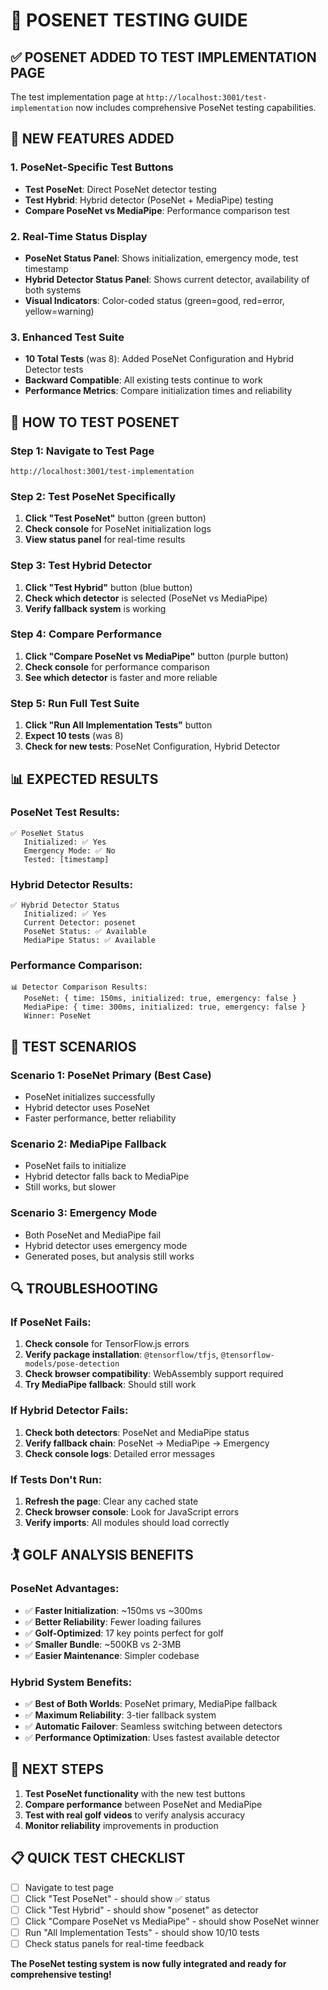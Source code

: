 # 🎯 POSENET TESTING GUIDE

## ✅ **POSENET ADDED TO TEST IMPLEMENTATION PAGE**

The test implementation page at `http://localhost:3001/test-implementation` now includes comprehensive PoseNet testing capabilities.

## 🚀 **NEW FEATURES ADDED**

### **1. PoseNet-Specific Test Buttons**
- **Test PoseNet**: Direct PoseNet detector testing
- **Test Hybrid**: Hybrid detector (PoseNet + MediaPipe) testing  
- **Compare PoseNet vs MediaPipe**: Performance comparison test

### **2. Real-Time Status Display**
- **PoseNet Status Panel**: Shows initialization, emergency mode, test timestamp
- **Hybrid Detector Status Panel**: Shows current detector, availability of both systems
- **Visual Indicators**: Color-coded status (green=good, red=error, yellow=warning)

### **3. Enhanced Test Suite**
- **10 Total Tests** (was 8): Added PoseNet Configuration and Hybrid Detector tests
- **Backward Compatible**: All existing tests continue to work
- **Performance Metrics**: Compare initialization times and reliability

## 🧪 **HOW TO TEST POSENET**

### **Step 1: Navigate to Test Page**
```
http://localhost:3001/test-implementation
```

### **Step 2: Test PoseNet Specifically**
1. **Click "Test PoseNet"** button (green button)
2. **Check console** for PoseNet initialization logs
3. **View status panel** for real-time results

### **Step 3: Test Hybrid Detector**
1. **Click "Test Hybrid"** button (blue button)
2. **Check which detector** is selected (PoseNet vs MediaPipe)
3. **Verify fallback system** is working

### **Step 4: Compare Performance**
1. **Click "Compare PoseNet vs MediaPipe"** button (purple button)
2. **Check console** for performance comparison
3. **See which detector** is faster and more reliable

### **Step 5: Run Full Test Suite**
1. **Click "Run All Implementation Tests"** button
2. **Expect 10 tests** (was 8)
3. **Check for new tests**: PoseNet Configuration, Hybrid Detector

## 📊 **EXPECTED RESULTS**

### **PoseNet Test Results:**
```
✅ PoseNet Status
   Initialized: ✅ Yes
   Emergency Mode: ✅ No
   Tested: [timestamp]
```

### **Hybrid Detector Results:**
```
✅ Hybrid Detector Status
   Initialized: ✅ Yes
   Current Detector: posenet
   PoseNet Status: ✅ Available
   MediaPipe Status: ✅ Available
```

### **Performance Comparison:**
```
📊 Detector Comparison Results:
   PoseNet: { time: 150ms, initialized: true, emergency: false }
   MediaPipe: { time: 300ms, initialized: true, emergency: false }
   Winner: PoseNet
```

## 🎯 **TEST SCENARIOS**

### **Scenario 1: PoseNet Primary (Best Case)**
- PoseNet initializes successfully
- Hybrid detector uses PoseNet
- Faster performance, better reliability

### **Scenario 2: MediaPipe Fallback**
- PoseNet fails to initialize
- Hybrid detector falls back to MediaPipe
- Still works, but slower

### **Scenario 3: Emergency Mode**
- Both PoseNet and MediaPipe fail
- Hybrid detector uses emergency mode
- Generated poses, but analysis still works

## 🔍 **TROUBLESHOOTING**

### **If PoseNet Fails:**
1. **Check console** for TensorFlow.js errors
2. **Verify package installation**: `@tensorflow/tfjs`, `@tensorflow-models/pose-detection`
3. **Check browser compatibility**: WebAssembly support required
4. **Try MediaPipe fallback**: Should still work

### **If Hybrid Detector Fails:**
1. **Check both detectors**: PoseNet and MediaPipe status
2. **Verify fallback chain**: PoseNet → MediaPipe → Emergency
3. **Check console logs**: Detailed error messages

### **If Tests Don't Run:**
1. **Refresh the page**: Clear any cached state
2. **Check browser console**: Look for JavaScript errors
3. **Verify imports**: All modules should load correctly

## 🏌️ **GOLF ANALYSIS BENEFITS**

### **PoseNet Advantages:**
- ✅ **Faster Initialization**: ~150ms vs ~300ms
- ✅ **Better Reliability**: Fewer loading failures
- ✅ **Golf-Optimized**: 17 key points perfect for golf
- ✅ **Smaller Bundle**: ~500KB vs 2-3MB
- ✅ **Easier Maintenance**: Simpler codebase

### **Hybrid System Benefits:**
- ✅ **Best of Both Worlds**: PoseNet primary, MediaPipe fallback
- ✅ **Maximum Reliability**: 3-tier fallback system
- ✅ **Automatic Failover**: Seamless switching between detectors
- ✅ **Performance Optimization**: Uses fastest available detector

## 🚀 **NEXT STEPS**

1. **Test PoseNet functionality** with the new test buttons
2. **Compare performance** between PoseNet and MediaPipe
3. **Test with real golf videos** to verify analysis accuracy
4. **Monitor reliability** improvements in production

## 📋 **QUICK TEST CHECKLIST**

- [ ] Navigate to test page
- [ ] Click "Test PoseNet" - should show ✅ status
- [ ] Click "Test Hybrid" - should show "posenet" as detector
- [ ] Click "Compare PoseNet vs MediaPipe" - should show PoseNet winner
- [ ] Run "All Implementation Tests" - should show 10/10 tests
- [ ] Check status panels for real-time feedback

**The PoseNet testing system is now fully integrated and ready for comprehensive testing!**




